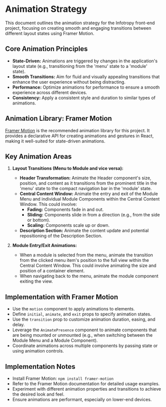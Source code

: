 # Animation Strategy

This document outlines the animation strategy for the Infotropy front-end project, focusing on creating smooth and engaging transitions between different layout states using Framer Motion.

## Core Animation Principles

- **State-Driven:** Animations are triggered by changes in the application's layout state (e.g., transitioning from the 'menu' state to a 'module' state).
- **Smooth Transitions:** Aim for fluid and visually appealing transitions that enhance the user experience without being distracting.
- **Performance:** Optimize animations for performance to ensure a smooth experience across different devices.
- **Consistency:** Apply a consistent style and duration to similar types of animations.

## Animation Library: Framer Motion

[Framer Motion](https://www.framer.com/motion/) is the recommended animation library for this project. It provides a declarative API for creating animations and gestures in React, making it well-suited for state-driven animations.

## Key Animation Areas

1.  **Layout Transitions (Menu to Module and vice versa):**

    - **Header Transformation:** Animate the Header component's size, position, and content as it transitions from the prominent title in the 'menu' state to the compact navigation bar in the 'module' state.
    - **Central Content Window:** Animate the entry and exit of the Module Menu and individual Module Components within the Central Content Window. This could involve:
      - **Fading:** Components fade in and out.
      - **Sliding:** Components slide in from a direction (e.g., from the side or bottom).
      - **Scaling:** Components scale up or down.
    - **Description Section:** Animate the content update and potential repositioning of the Description Section.

2.  **Module Entry/Exit Animations:**
    - When a module is selected from the menu, animate the transition from the clicked menu item's position to the full view within the Central Content Window. This could involve animating the size and position of a container element.
    - When navigating back to the menu, animate the module component exiting the view.

## Implementation with Framer Motion

- Use the `motion` component to apply animations to elements.
- Define `initial`, `animate`, and `exit` props to specify animation states.
- Use the `transition` prop to customize animation duration, easing, and delay.
- Leverage the `AnimatePresence` component to animate components that are being mounted or unmounted (e.g., when switching between the Module Menu and a Module Component).
- Coordinate animations across multiple components by passing state or using animation controls.

## Implementation Notes

- Install Framer Motion: `npm install framer-motion`
- Refer to the Framer Motion documentation for detailed usage examples.
- Experiment with different animation properties and transitions to achieve the desired look and feel.
- Ensure animations are performant, especially on lower-end devices.
